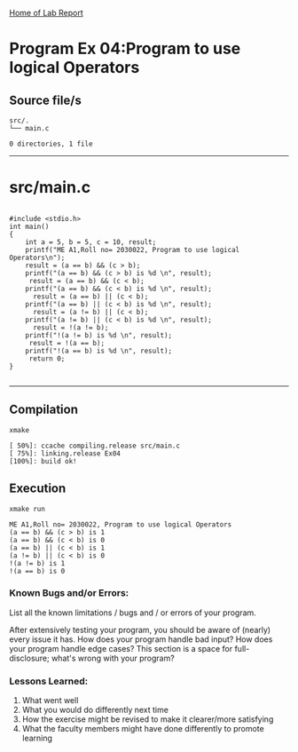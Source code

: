 [Home of Lab Report](../lab.html)

# Program Ex 04:Program to use logical Operators

## Source file/s

```
src/.
└── main.c

0 directories, 1 file
```

---


# src/main.c

```

#include <stdio.h>
int main()
{
    int a = 5, b = 5, c = 10, result;
    printf("ME A1,Roll no= 2030022, Program to use logical Operators\n"); 
    result = (a == b) && (c > b);
    printf("(a == b) && (c > b) is %d \n", result);
     result = (a == b) && (c < b);
    printf("(a == b) && (c < b) is %d \n", result);
      result = (a == b) || (c < b);
    printf("(a == b) || (c < b) is %d \n", result);
      result = (a != b) || (c < b);
    printf("(a != b) || (c < b) is %d \n", result);
      result = !(a != b);
    printf("!(a != b) is %d \n", result);
     result = !(a == b);
    printf("!(a == b) is %d \n", result);
     return 0;
}


```

---

## Compilation

```
xmake

[ 50%]: ccache compiling.release src/main.c
[ 75%]: linking.release Ex04
[100%]: build ok!

```

## Execution
```
xmake run

ME A1,Roll no= 2030022, Program to use logical Operators
(a == b) && (c > b) is 1 
(a == b) && (c < b) is 0 
(a == b) || (c < b) is 1 
(a != b) || (c < b) is 0 
!(a != b) is 1 
!(a == b) is 0 

```

### Known Bugs and/or Errors:

List all the known limitations / bugs and / or errors of your program.

After extensively testing your program, you should be aware of (nearly) every issue it has. How does your program handle bad input? How does your program handle edge cases? This section is a space for full-disclosure; what's wrong with your program?

### Lessons Learned:

1. What went well
1. What you would do differently next time
1. How the exercise might be revised to make it clearer/more satisfying
1. What the faculty members might have done differently to promote learning

